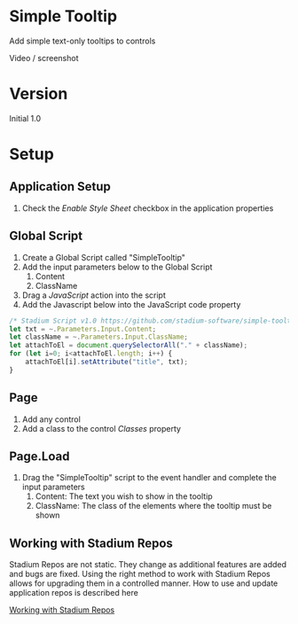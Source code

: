 # Simple Tooltip <!-- omit in toc -->

Add simple text-only tooltips to controls

Video / screenshot

# Version
Initial 1.0

# Setup

## Application Setup
1. Check the *Enable Style Sheet* checkbox in the application properties

## Global Script
1. Create a Global Script called "SimpleTooltip"
2. Add the input parameters below to the Global Script
   1. Content
   2. ClassName
3. Drag a *JavaScript* action into the script
4. Add the Javascript below into the JavaScript code property
```javascript
/* Stadium Script v1.0 https://github.com/stadium-software/simple-tooltip */
let txt = ~.Parameters.Input.Content;
let className = ~.Parameters.Input.ClassName;
let attachToEl = document.querySelectorAll("." + className);
for (let i=0; i<attachToEl.length; i++) { 
    attachToEl[i].setAttribute("title", txt);
}
```

## Page
1. Add any control
2. Add a class to the control *Classes* property

## Page.Load
1. Drag the "SimpleTooltip" script to the event handler and complete the input parameters
   1. Content: The text you wish to show in the tooltip
   2. ClassName: The class of the elements where the tooltip must be shown

## Working with Stadium Repos
Stadium Repos are not static. They change as additional features are added and bugs are fixed. Using the right method to work with Stadium Repos allows for upgrading them in a controlled manner. How to use and update application repos is described here 

[Working with Stadium Repos](https://github.com/stadium-software/samples-upgrading)
